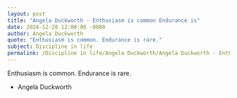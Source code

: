 ```yaml
---
layout: post
title: "Angela Duckworth - Enthusiasm is common Endurance is"
date: 2024-12-28 12:00:00 -0000
author: Angela Duckworth
quote: "Enthusiasm is common. Endurance is rare."
subject: Discipline in life
permalink: /Discipline in life/Angela Duckworth/Angela Duckworth - Enthusiasm is common Endurance is
---
```


Enthusiasm is common. Endurance is rare.

- Angela Duckworth
